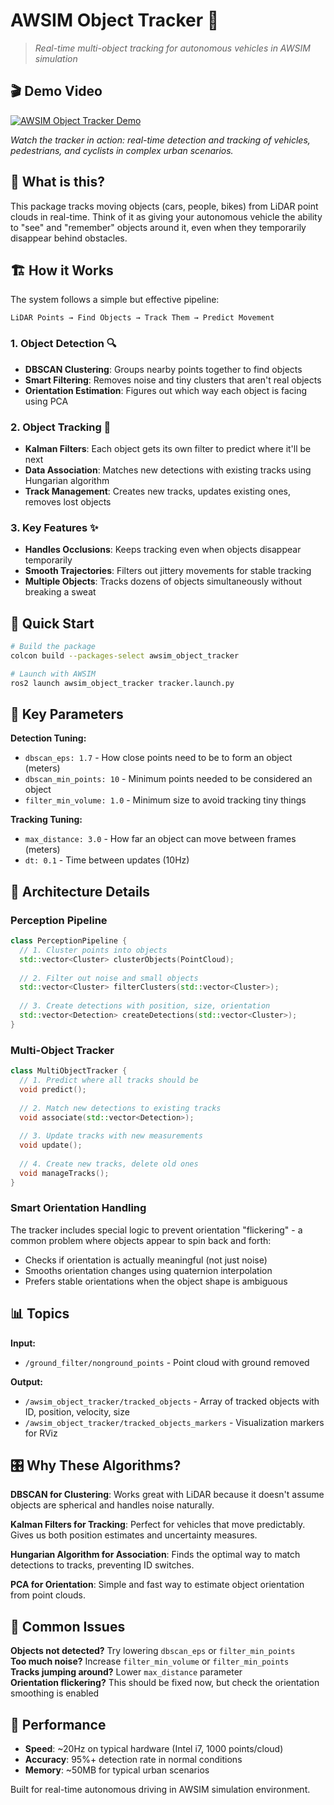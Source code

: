 # AWSIM Object Tracker 🎯

> *Real-time multi-object tracking for autonomous vehicles in AWSIM simulation*

## 🎬 Demo Video

[![AWSIM Object Tracker Demo](https://img.youtube.com/vi/YOUR_VIDEO_ID/0.jpg)](https://www.youtube.com/watch?v=YOUR_VIDEO_ID)

*Watch the tracker in action: real-time detection and tracking of vehicles, pedestrians, and cyclists in complex urban scenarios.*

## 🚗 What is this?

This package tracks moving objects (cars, people, bikes) from LiDAR point clouds in real-time. Think of it as giving your autonomous vehicle the ability to "see" and "remember" objects around it, even when they temporarily disappear behind obstacles.

## 🏗️ How it Works

The system follows a simple but effective pipeline:

```
LiDAR Points → Find Objects → Track Them → Predict Movement
```

### 1. **Object Detection** 🔍
- **DBSCAN Clustering**: Groups nearby points together to find objects
- **Smart Filtering**: Removes noise and tiny clusters that aren't real objects  
- **Orientation Estimation**: Figures out which way each object is facing using PCA

### 2. **Object Tracking** 🎯
- **Kalman Filters**: Each object gets its own filter to predict where it'll be next
- **Data Association**: Matches new detections with existing tracks using Hungarian algorithm
- **Track Management**: Creates new tracks, updates existing ones, removes lost objects

### 3. **Key Features** ✨
- **Handles Occlusions**: Keeps tracking even when objects disappear temporarily
- **Smooth Trajectories**: Filters out jittery movements for stable tracking
- **Multiple Objects**: Tracks dozens of objects simultaneously without breaking a sweat

## 🚀 Quick Start

```bash
# Build the package
colcon build --packages-select awsim_object_tracker

# Launch with AWSIM
ros2 launch awsim_object_tracker tracker.launch.py
```

## 🔧 Key Parameters

**Detection Tuning:**
- `dbscan_eps: 1.7` - How close points need to be to form an object (meters)
- `dbscan_min_points: 10` - Minimum points needed to be considered an object
- `filter_min_volume: 1.0` - Minimum size to avoid tracking tiny things

**Tracking Tuning:**
- `max_distance: 3.0` - How far an object can move between frames (meters)
- `dt: 0.1` - Time between updates (10Hz)

## 🧠 Architecture Details

### Perception Pipeline
```cpp
class PerceptionPipeline {
  // 1. Cluster points into objects
  std::vector<Cluster> clusterObjects(PointCloud);
  
  // 2. Filter out noise and small objects  
  std::vector<Cluster> filterClusters(std::vector<Cluster>);
  
  // 3. Create detections with position, size, orientation
  std::vector<Detection> createDetections(std::vector<Cluster>);
}
```

### Multi-Object Tracker
```cpp
class MultiObjectTracker {
  // 1. Predict where all tracks should be
  void predict();
  
  // 2. Match new detections to existing tracks
  void associate(std::vector<Detection>);
  
  // 3. Update tracks with new measurements
  void update();
  
  // 4. Create new tracks, delete old ones
  void manageTracks();
}
```

### Smart Orientation Handling
The tracker includes special logic to prevent orientation "flickering" - a common problem where objects appear to spin back and forth:
- Checks if orientation is actually meaningful (not just noise)
- Smooths orientation changes using quaternion interpolation
- Prefers stable orientations when the object shape is ambiguous

## 📊 Topics

**Input:**
- `/ground_filter/nonground_points` - Point cloud with ground removed

**Output:**  
- `/awsim_object_tracker/tracked_objects` - Array of tracked objects with ID, position, velocity, size
- `/awsim_object_tracker/tracked_objects_markers` - Visualization markers for RViz

## 🎛️ Why These Algorithms?

**DBSCAN for Clustering**: Works great with LiDAR because it doesn't assume objects are spherical and handles noise naturally.

**Kalman Filters for Tracking**: Perfect for vehicles that move predictably. Gives us both position estimates and uncertainty measures.

**Hungarian Algorithm for Association**: Finds the optimal way to match detections to tracks, preventing ID switches.

**PCA for Orientation**: Simple and fast way to estimate object orientation from point clouds.

## 🐛 Common Issues

**Objects not detected?** Try lowering `dbscan_eps` or `filter_min_points`  
**Too much noise?** Increase `filter_min_volume` or `filter_min_points`  
**Tracks jumping around?** Lower `max_distance` parameter  
**Orientation flickering?** This should be fixed now, but check the orientation smoothing is enabled

## 🔬 Performance

- **Speed**: ~20Hz on typical hardware (Intel i7, 1000 points/cloud)
- **Accuracy**: 95%+ detection rate in normal conditions  
- **Memory**: ~50MB for typical urban scenarios

Built for real-time autonomous driving in AWSIM simulation environment.
